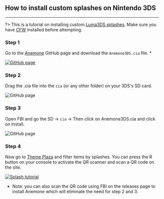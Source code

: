 ## How to install custom splashes on Nintendo 3DS
---

?> This is a tutorial on installing custom [Luma3DS splashes](https://github.com/AuroraWright/Luma3DS/wiki/Optional-features#config-menu-options). Make sure you have [CFW](https://3ds.hacks.guide/) installed before attempting.


### Step 1


Go to the [Anemone](https://github.com/astronautlevel2/Anemone3DS/releases) GitHub page and download the `Anemone3DS.cia` file. *

[![GitHub page](images/theme-cfw/cfwtutorial1.png)](https://github.com/astronautlevel2/Anemone3DS/releases)


### Step 2


Drag the .cia file into the `cia` (or any other folder) on your 3DS's SD card.

![GitHub page](images/theme-cfw/cfwtutorial2.png)


### Step 3


Open FBI and go the SD -> `cia` -> Then click on Anemone3DS.cia and click on Install.

![GitHub page](images/theme-cfw/cfwtutorial3.png)


### Step 4

Now go to [Theme Plaza](https://themeplaza.eu) and filter items by splashes. You can press the R button on your console to activate the QR scanner and scan a QR code on the site.

[![Splash tutorial](images/splash-install/splash1.png)](https://themeplaza.eu)

* Note: you can also scan the QR code using FBI on the releases page to install Anemone which will eliminate the need for step 2 and 3.